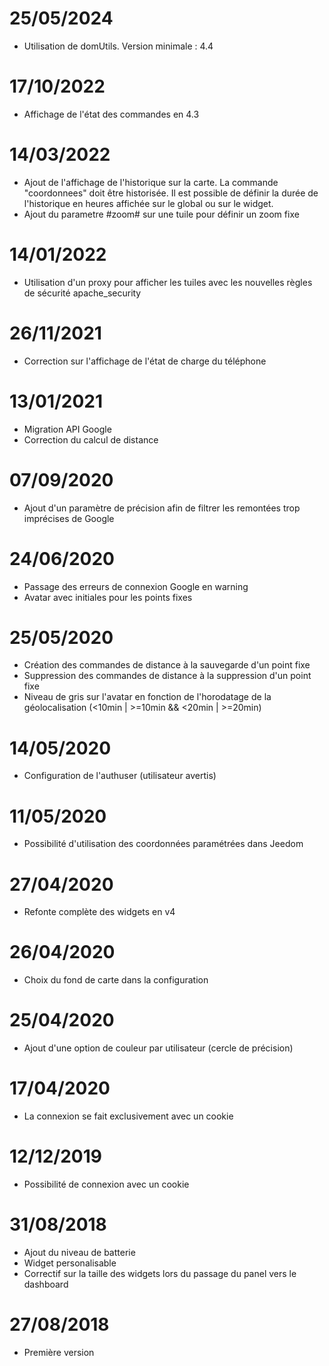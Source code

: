 # 25/05/2024
- Utilisation de domUtils. Version minimale : 4.4

# 17/10/2022
- Affichage de l'état des commandes en 4.3

# 14/03/2022
- Ajout de l'affichage de l'historique sur la carte. La commande "coordonnees" doit être historisée. Il est possible de définir la durée de l'historique en heures affichée sur le global ou sur le widget.
- Ajout du parametre #zoom# sur une tuile pour définir un zoom fixe

# 14/01/2022
- Utilisation d'un proxy pour afficher les tuiles avec les nouvelles règles de sécurité apache_security

# 26/11/2021
- Correction sur l'affichage de l'état de charge du téléphone

# 13/01/2021
- Migration API Google
- Correction du calcul de distance

# 07/09/2020
- Ajout d'un paramètre de précision afin de filtrer les remontées trop imprécises de Google

# 24/06/2020
- Passage des erreurs de connexion Google en warning
- Avatar avec initiales pour les points fixes

# 25/05/2020
- Création des commandes de distance à la sauvegarde d'un point fixe
- Suppression des commandes de distance à la suppression d'un point fixe
- Niveau de gris sur l'avatar en fonction de l'horodatage de la géolocalisation (<10min | >=10min && <20min | >=20min)

# 14/05/2020
- Configuration de l'authuser (utilisateur avertis)

# 11/05/2020
- Possibilité d'utilisation des coordonnées paramétrées dans Jeedom

# 27/04/2020
- Refonte complète des widgets en v4

# 26/04/2020
- Choix du fond de carte dans la configuration

# 25/04/2020
- Ajout d'une option de couleur par utilisateur (cercle de précision)

# 17/04/2020
- La connexion se fait exclusivement avec un cookie

# 12/12/2019
- Possibilité de connexion avec un cookie

# 31/08/2018

- Ajout du niveau de batterie
- Widget personalisable
- Correctif sur la taille des widgets lors du passage du panel vers le dashboard


# 27/08/2018

- Première version
